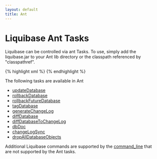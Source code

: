 ```yaml
---
layout: default
title: Ant
---
```


# Liquibase Ant Tasks #

Liquibase can be controlled via ant Tasks. To use, simply add the liquibase.jar to your Ant lib directory or the classpath referenced by "classpathref".

{% highlight xml %}
    <taskdef resource="liquibasetasks.properties">
        <classpath refid="classpath"/>
    </taskdef>
{% endhighlight %}

The following tasks are available in Ant
  * [updateDatabase](updateDatabase_ant_task.html)
  * [rollbackDatabase](rollbackDatabase_ant_task.html)
  * [rollbackFutureDatabase](rollbackFutureDatabase_ant_task.html)
  * [tagDatabase ](tagDatabase_ant_task.html)
  * [generateChangeLog ](generateChangeLog_ant_task.html)
  * [diffDatabase ](diffDatabase_ant_task.html)
  * [diffDatabaseToChangeLog ](diffDatabaseToChangeLog_ant_task.html)
  * [dbDoc ](dbDoc_ant_task.html)
  * [changeLogSync ](changeLogSync_ant_task.html)
  * [dropAllDatabaseObjects ](dropAllDatabaseObjects_ant_task.html)

Additional Liquibase commands are supported by the [command_line](../command_line.html) that are not supported by the Ant tasks.


